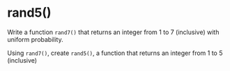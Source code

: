 # rand5()

Write a function `rand7()` that returns an integer from 1 to 7 (inclusive) with uniform probability.

Using `rand7()`, create `rand5()`, a function that returns an integer from 1 to 5 (inclusive)
